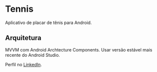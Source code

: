 # Tennis
Aplicativo de placar de tênis para Android.

## Arquitetura
MVVM com Android Archtecture Components. Usar versão estável mais recente do Android Studio.

Perfil no [LinkedIn](https://www.linkedin.com/in/vitor-sramos).
